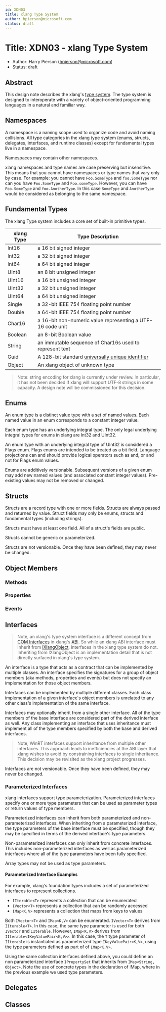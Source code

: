 ```yaml
---
id: XDN03
title: xlang Type System
author: hpierson@microsoft.com
status: draft
---
```


# Title: XDN03 - xlang Type System

- Author: Harry Pierson (hpierson@microsoft.com)
- Status: draft

## Abstract

This design note describes the xlang's [type system](https://en.wikipedia.org/wiki/Type_system).
The type system is designed to interoperate with a variety of object-oriented programming
languages in a natural and familiar way.

## Namespaces

A namespace is a naming scope used to organize code and avoid naming collisions. All type
categories in the xlang type system (enums, structs, delegates, interfaces, and runtime classes)
except for fundamental types live in a namespace.

Namespaces may contain other namespaces.

xlang namespaces and type names are case preserving but insensitive. This means that you cannot
have namespaces or type names that vary only by case. For example: you cannot have `Foo.SomeType`
and `foo.SomeType` nor can you have `Foo.SomeType` and `Foo.someType`. However, you can have
`Foo.SomeType` and `foo.AnotherType`. In this case `SomeType` and `AnotherType` would be considered
as belonging to the same namespace.

## Fundamental Types

The xlang Type system includes a core set of built-in primitive types.

xlang Type | Type Description
---------- | ----------------------------------------------------------
Int16      | a 16 bit signed integer
Int32      | a 32 bit signed integer
Int64      | a 64 bit signed integer
UInt8      | an 8 bit unsigned integer
UInt16     | a 16 bit unsigned integer
UInt32     | a 32 bit unsigned integer
UInt64     | a 64 bit unsigned integer
Single     | a 32-bit IEEE 754 floating point number
Double     | a 64-bit IEEE 754 floating point number
Char16     | a 16-bit non-numeric value representing a UTF-16 code unit
Boolean    | an 8-bit Boolean value
String     | an immutable sequence of Char16s used to represent text
Guid       | A 128-bit standard [universally unique identifier](https://en.wikipedia.org/wiki/Universally_unique_identifier)
Object     | An xlang object of unknown type

> Note: string encoding for xlang is currently under review. In particular, it has not been decided
if xlang will support UTF-8 strings in some capacity. A design note will be commissioned for this
decision.

## Enums

An enum type is a distinct value type with a set of named values. Each named value in an enum
corresponds to a constant integer value.

Each enum type has an underlying integral type. The only legal underlying integral types for enums
in xlang are Int32 and UInt32.

An enum type with an underlying integral type of UInt32 is considered a Flags enum. Flags enums
are intended to be treated as a bit field. Language projections can and should provide logical
operators such as and, or and not for Flags enum values.

Enums are additively versionable. Subsequent versions of a given enum may add new named values (and
associated constant integer values). Pre-existing values may not be removed or changed.

## Structs

Structs are a record type with one or more fields. Structs are always passed and returned by value.
Struct fields may only be enums, structs and fundamental types (including strings).

Structs must have at least one field. All of a struct's fields are public.

Structs cannot be generic or parameterized.

Structs are not versionable. Once they have been defined, they may never be changed.

## Object Members

### Methods

### Properties

### Events

## Interfaces

> Note, an xlang's type system interface is a different concept from
[COM Interfaces](XDN05%20-%20xlang%20Binary%20Interface.md#com-interfaces) in xlang's
[ABI](XDN05%20-%20xlang%20Binary%20Interface.md).
So while an xlang ABI interface must inherit from
[IXlangObject](XDN05%20-%20xlang%20Binary%20Interface.md#ixlangobject), interfaces in the xlang
type system do not. Inheriting from IXlangObject is an implementation detail that is not directly
surfaced in xlang's type system.

An interface is a type that acts as a contract that can be implemented by multiple classes. An
interface specifies the signatures for a group of object members (aka methods, properties and
events) but does not specify an implementation for those object members.

Interfaces can be implemented by multiple different classes. Each class implementation of a given
interface's object members is unrelated to any other class's implementation of the same interface.

Interfaces may optionally inherit from a single other interface. All of the type members of the
base interface are considered part of the derived interface as well. Any class implementing an
interface that uses inheritance must implement all of the type members specified by both the base
and derived interfaces.

> Note, WinRT interfaces support inheritance from multiple other interfaces. This approach leads to
inefficiencies at the ABI layer that xlang wishes to avoid by constraining interfaces to single
inheritance. This decision may be revisited as the xlang project progresses.

Interfaces are not versionable. Once they have been defined, they may never be changed.

### Parameterized Interfaces

xlang interfaces support type parameterization. Parameterized interfaces specify one or more type
parameters that can be used as parameter types or return values of type members.

Parameterized interfaces can inherit from both parameterized and non-parameterized interfaces.
When inheriting from a parameterized interface, the type parameters of the base interface must
be specified, though they may be specified in terms of the derived interface's type parameters.

Non-parameterized interfaces can only inherit from concrete interfaces. This includes
non-parameterized interfaces as  well as parameterized interfaces where all of the type parameters
have been fully specified.

Array types may not be used as type parameters.

#### Parameterized Interface Examples

For example, xlang's foundation types includes a set of parameterized interfaces to represent
collections.

- `IIterable<T>` represents a collection that can be enumerated
- `IVector<T>` represents a collection that can be randomly accessed
- `IMap<K,V>` represents a collection that maps from keys to values

Both `IVector<T>` and `IMap<K,V>` can be enumerated. `IVector<T>` derives from `IIterable<T>`.
In this case, the same type parameter is used for both `IVector` and `IIterable`. However,
`IMap<K,V>` derives from `IIterable<IKeyValuePair<K,V>>`. In this case, the `T` type parameter of
`IIterable` is instantiated as parameterized type `IKeyValuePair<K,V>`, using the type parameters
defined as part of of `IMap<K,V>`.

Using the same collection interfaces defined above, you could define an non parameterized interface
`IPropertySet` that inherits from `IMap<String, Object>`. Note the use of concrete types in the
declaration of IMap, where in the previous example we used type parameters.

## Delegates

## Classes